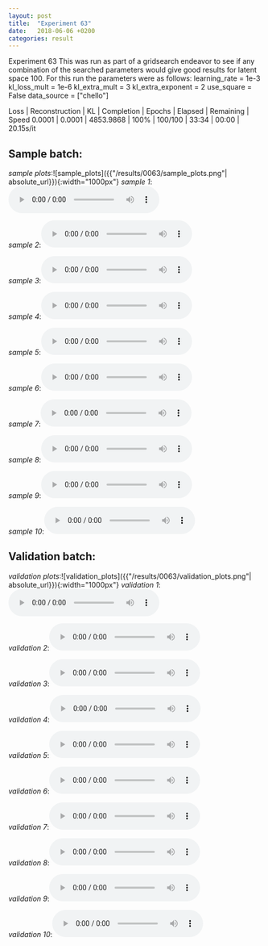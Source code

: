 ```yaml
---
layout: post
title:  "Experiment 63"
date:   2018-06-06 +0200
categories: result
---
```

Experiment 63
This was run as part of a gridsearch endeavor to see if any combination of the searched parameters would give good results for latent space 100.
For this run the parameters were as follows:
learning_rate = 1e-3
kl_loss_mult = 1e-6
kl_extra_mult = 3
kl_extra_exponent = 2
use_square = False
data_source = ["chello"]

Loss | Reconstruction | KL | Completion | Epochs | Elapsed | Remaining | Speed
0.0001 | 0.0001 | 4853.9868 | 100% | 100/100 | 33:34 | 00:00 | 20.15s/it



## **Sample batch**:
_sample plots_:![sample_plots]({{"/results/0063/sample_plots.png"| absolute_url}}){:width="1000px"}
_sample 1_:<audio src="/ResultsOverview/results/0063/sample_1.wav" controls preload></audio>

_sample 2_:<audio src="/ResultsOverview/results/0063/sample_2.wav" controls preload></audio>

_sample 3_:<audio src="/ResultsOverview/results/0063/sample_3.wav" controls preload></audio>

_sample 4_:<audio src="/ResultsOverview/results/0063/sample_4.wav" controls preload></audio>

_sample 5_:<audio src="/ResultsOverview/results/0063/sample_5.wav" controls preload></audio>

_sample 6_:<audio src="/ResultsOverview/results/0063/sample_6.wav" controls preload></audio>

_sample 7_:<audio src="/ResultsOverview/results/0063/sample_7.wav" controls preload></audio>

_sample 8_:<audio src="/ResultsOverview/results/0063/sample_8.wav" controls preload></audio>

_sample 9_:<audio src="/ResultsOverview/results/0063/sample_9.wav" controls preload></audio>

_sample 10_:<audio src="/ResultsOverview/results/0063/sample_10.wav" controls preload></audio>

## **Validation batch**:
_validation plots_:![validation_plots]({{"/results/0063/validation_plots.png"| absolute_url}}){:width="1000px"}
_validation 1_:<audio src="/ResultsOverview/results/0063/validation_1.wav" controls preload></audio>

_validation 2_:<audio src="/ResultsOverview/results/0063/validation_2.wav" controls preload></audio>

_validation 3_:<audio src="/ResultsOverview/results/0063/validation_3.wav" controls preload></audio>

_validation 4_:<audio src="/ResultsOverview/results/0063/validation_4.wav" controls preload></audio>

_validation 5_:<audio src="/ResultsOverview/results/0063/validation_5.wav" controls preload></audio>

_validation 6_:<audio src="/ResultsOverview/results/0063/validation_6.wav" controls preload></audio>

_validation 7_:<audio src="/ResultsOverview/results/0063/validation_7.wav" controls preload></audio>

_validation 8_:<audio src="/ResultsOverview/results/0063/validation_8.wav" controls preload></audio>

_validation 9_:<audio src="/ResultsOverview/results/0063/validation_9.wav" controls preload></audio>

_validation 10_:<audio src="/ResultsOverview/results/0063/validation_10.wav" controls preload></audio>
